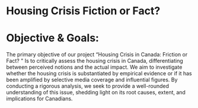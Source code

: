 # Housing Crisis Fiction or Fact?

# Objective & Goals:

The primary objective of our project “Housing Crisis in Canada: Friction or Fact? " Is to critically assess
the housing crisis in Canada, differentiating between perceived notions and the actual impact. We aim
to investigate whether the housing crisis is substantiated by empirical evidence or if it has been
amplified by selective media coverage and influential figures. By conducting a rigorous analysis, we seek
to provide a well-rounded understanding of this issue, shedding light on its root causes, extent, and
implications for Canadians.
